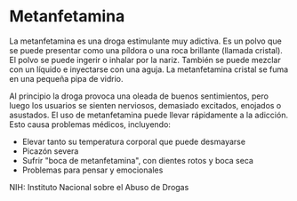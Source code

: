 Metanfetamina
=============


La metanfetamina es una droga estimulante muy adictiva. Es un polvo que se puede presentar como una píldora o una roca brillante (llamada cristal). El polvo se puede ingerir o inhalar por la nariz. También se puede mezclar con un líquido e inyectarse con una aguja. La metanfetamina cristal se fuma en una pequeña pipa de vidrio.


Al principio la droga provoca una oleada de buenos sentimientos, pero luego los usuarios se sienten nerviosos, demasiado excitados, enojados o asustados. El uso de metanfetamina puede llevar rápidamente a la adicción. Esto causa problemas médicos, incluyendo:


* Elevar tanto su temperatura corporal que puede desmayarse
* Picazón severa
* Sufrir "boca de metanfetamina", con dientes rotos y boca seca
* Problemas para pensar y emocionales


NIH: Instituto Nacional sobre el Abuso de Drogas 

